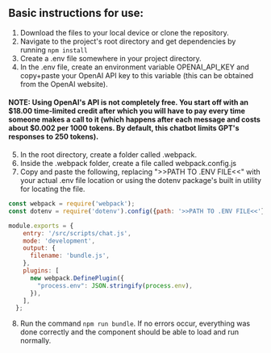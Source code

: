 ## Basic instructions for use:

1. Download the files to your local device or clone the repository.
2. Navigate to the project's root directory and get dependencies by running ```npm install```
3. Create a .env file somewhere in your project directory.
4. In the .env file, create an environment variable OPENAI_API_KEY and copy+paste your OpenAI API key to this variable (this can be obtained from the OpenAI website).

#### NOTE: Using OpenAI's API is not completely free. You start off with an $18.00 time-limited credit after which you will have to pay every time someone makes a call to it (which happens after each message and costs about $0.002 per 1000 tokens. By default, this chatbot limits GPT's responses to 250 tokens).

5. In the root directory, create a folder called .webpack.
6. Inside the .webpack folder, create a file called webpack.config.js
7. Copy and paste the following, replacing ">>PATH TO .ENV FILE<<" with your actual .env file location or using the dotenv package's built in utility for locating the file.

```javascript
const webpack = require('webpack');
const dotenv = require('dotenv').config({path: '>>PATH TO .ENV FILE<<'});

module.exports = {
    entry: '/src/scripts/chat.js',
    mode: 'development',
    output: {
      filename: 'bundle.js',
    },
    plugins: [
      new webpack.DefinePlugin({
        "process.env": JSON.stringify(process.env),
      }),
    ],
  };
```

8. Run the command ```npm run bundle```. If no errors occur, everything was done correctly and the component should be able to load and run normally.
